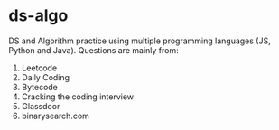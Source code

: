 # ds-algo
DS and Algorithm practice using multiple programming languages (JS, Python and Java).
Questions are mainly from:
1. Leetcode
2. Daily Coding
3. Bytecode
4. Cracking the coding interview
5. Glassdoor
6. binarysearch.com
